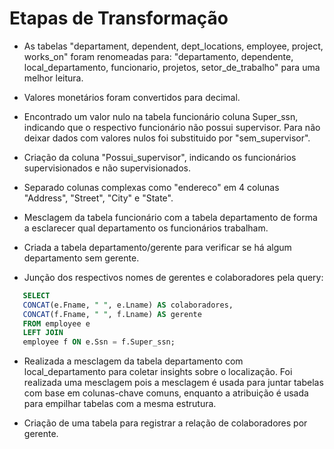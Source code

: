 # Etapas de Transformação

- As tabelas "departament, dependent, dept_locations, employee, project, works_on" foram renomeadas para: "departamento, dependente, local_departamento, funcionario, projetos, setor_de_trabalho" para uma melhor leitura.

- Valores monetários foram convertidos para decimal.

- Encontrado um valor nulo na tabela funcionário coluna Super_ssn, indicando que o respectivo funcionário não possui supervisor. Para não deixar dados com valores nulos foi substituido por "sem_supervisor".

- Criação da coluna "Possui_supervisor", indicando os funcionários supervisionados e não supervisionados.

- Separado colunas complexas como "endereco" em 4 colunas "Address", "Street", "City" e "State".

- Mesclagem da tabela funcionário com a tabela departamento de forma a esclarecer qual departamento os funcionários trabalham. 

- Criada a tabela departamento/gerente para verificar se há algum departamento sem gerente.

- Junção dos respectivos nomes de gerentes e colaboradores pela query:
 ```sql 
    SELECT
    CONCAT(e.Fname, " ", e.Lname) AS colaboradores, 
    CONCAT(f.Fname, " ", f.Lname) AS gerente
    FROM employee e 
    LEFT JOIN 
    employee f ON e.Ssn = f.Super_ssn;
```
- Realizada a mesclagem da tabela departamento com local_departamento para coletar insights sobre o localização. Foi realizada uma mesclagem pois a mesclagem é usada para juntar tabelas com base em colunas-chave comuns, enquanto a atribuição é usada para empilhar tabelas com a mesma estrutura.

- Criação de uma tabela para registrar a relação de colaboradores por gerente.

